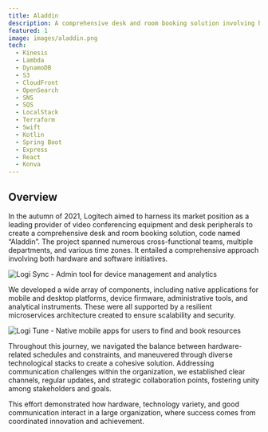 ```yaml
---
title: Aladdin
description: A comprehensive desk and room booking solution involving hardware, software in a globally distributed team.
featured: 1
image: images/aladdin.png
tech:
  - Kinesis
  - Lambda
  - DynamoDB
  - S3
  - CloudFront
  - OpenSearch
  - SNS
  - SQS
  - LocalStack
  - Terraform
  - Swift
  - Kotlin
  - Spring Boot
  - Express
  - React
  - Konva
---
```


## Overview

In the autumn of 2021, Logitech aimed to harness its market position as a leading provider of video conferencing equipment and desk peripherals to create a comprehensive desk and room booking solution, code named “Aladdin”.
The project spanned numerous cross-functional teams, multiple departments, and various time zones. It entailed a comprehensive approach involving both hardware and software initiatives.

![Logi Sync - Admin tool for device management and analytics](images/logi1.webp)

We developed a wide array of components, including native applications for mobile and desktop platforms, device firmware, administrative tools, and analytical instruments. These were all supported by a resilient microservices architecture created to ensure scalability and security.

![Logi Tune - Native mobile apps for users to find and book resources](images/logi2.webp)

Throughout this journey, we navigated the balance between hardware-related schedules and constraints, and maneuvered through diverse technological stacks to create a cohesive solution.
Addressing communication challenges within the organization, we established clear channels, regular updates, and strategic collaboration points, fostering unity among stakeholders and goals.

This effort demonstrated how hardware, technology variety, and good communication interact in a large organization, where success comes from coordinated innovation and achievement.
